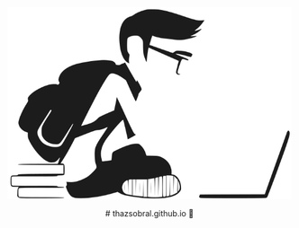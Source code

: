 <p align="center">
  <img src="/assets/images/study-development.svg">
</p>
<p align="center">
  # thazsobral.github.io 🤟
</p>

